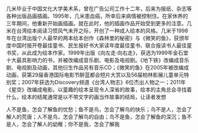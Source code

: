 几米毕业于中国文化大学美术系，曾在广告公司工作十二年，后来为报纸、杂志等各种出版品画插画。1995年，几米患血癌，所幸后来病情被控制住。在家休养的三年期间，他重新开始画插画。就在此时，他的插画作品开始受到更多的注意。几米在台湾绘本阅读习惯风气未开之际，开创了一种成人绘本的风格。几米于1998年在台湾出版个人最早的两本绘本创作《森林里的秘密》与《微笑的鱼》，获颁年度中国时报开卷最佳童书、民生报好书大家读年度最佳童书、联合报读书人最佳童书奖，从此成为绘本作家。1999年出版《向左走·向右走》，获选为1999年金石堂十大最具影响力的书，并被改编成音乐剧、电影及电视剧。《地下铁》改编成音乐剧、电视剧及动画，其他衍生作品另有音乐CD；《微笑的鱼》在2005年被改编成动画，获第29届香港国际电影节醉蓝都会短片大赏以及56届柏林影展儿童单元特别奖；2007年获选为Discovery频道《台湾人物志》6位杰出人物之一；2011年《星空》改编成电影。以童趣的绘本呈现令人深省的故事，绘本的主角总会寻找着什么，绘本的结尾通常是以不带文字的画当作故事的结局，让读者发想



人不是鱼，怎会了解鱼的忧愁；鱼不是鸟，怎会了解鸟的快乐；鸟不是人，怎会了解人的荒唐；人不是鸟，怎会了解鸟的自由；鸟不是鱼，怎会了解鱼的深沉；鱼不是人，怎会了解人的幼稚；你不是我，怎会了解我